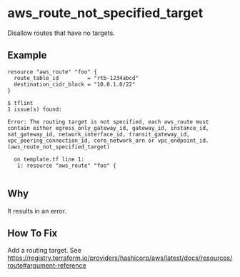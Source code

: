 # aws_route_not_specified_target

Disallow routes that have no targets.

## Example

```hcl
resource "aws_route" "foo" {
  route_table_id         = "rtb-1234abcd"
  destination_cidr_block = "10.0.1.0/22"
}
```

```
$ tflint
1 issue(s) found:

Error: The routing target is not specified, each aws_route must contain either egress_only_gateway_id, gateway_id, instance_id, nat_gateway_id, network_interface_id, transit_gateway_id, vpc_peering_connection_id, core_network_arn or vpc_endpoint_id. (aws_route_not_specified_target)

  on template.tf line 1:
   1: resource "aws_route" "foo" {
 
```

## Why

It results in an error.

## How To Fix

Add a routing target. See https://registry.terraform.io/providers/hashicorp/aws/latest/docs/resources/route#argument-reference
